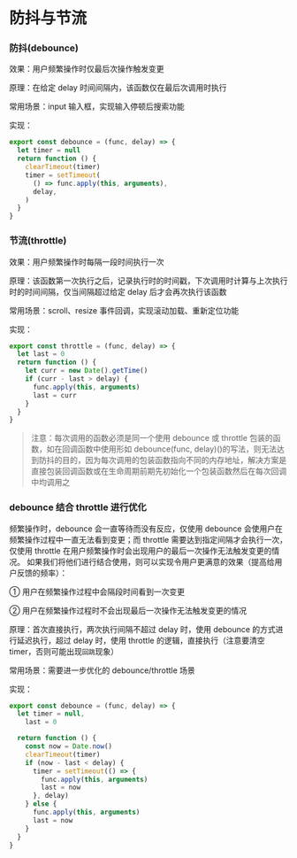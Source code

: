 # 防抖与节流

### 防抖(debounce)

效果：用户频繁操作时仅最后次操作触发变更

原理：在给定 delay 时间间隔内，该函数仅在最后次调用时执行

常用场景：input 输入框，实现输入停顿后搜索功能

实现：

```js
export const debounce = (func, delay) => {
  let timer = null
  return function () {
    clearTimeout(timer)
    timer = setTimeout(
      () => func.apply(this, arguments),
      delay,
    )
  }
}
```

### 节流(throttle)

效果：用户频繁操作时每隔一段时间执行一次

原理：该函数第一次执行之后，记录执行时的时间戳，下次调用时计算与上次执行时的时间间隔，仅当间隔超过给定 delay 后才会再次执行该函数

常用场景：scroll、resize 事件回调，实现滚动加载、重新定位功能

实现：

```js
export const throttle = (func, delay) => {
  let last = 0
  return function () {
    let curr = new Date().getTime()
    if (curr - last > delay) {
      func.apply(this, arguments)
      last = curr
    }
  }
}
```

> 注意：每次调用的函数必须是同一个使用 debounce 或 throttle 包装的函数，如在回调函数中使用形如 debounce(func, delay)()的写法，则无法达到防抖的目的，因为每次调用的包装函数指向不同的内存地址，解决方案是直接包装回调函数或在生命周期前期先初始化一个包装函数然后在每次回调中均调用之

### debounce 结合 throttle 进行优化

频繁操作时，debounce 会一直等待而没有反应，仅使用 debounce 会使用户在频繁操作过程中一直无法看到变更；而 throttle 需要达到指定间隔才会执行一次，仅使用 throttle 在用户频繁操作时会出现用户的最后一次操作无法触发变更的情况。
如果我们将他们进行结合使用，则可以实现令用户更满意的效果（提高给用户反馈的频率）：

① 用户在频繁操作过程中会隔段时间看到一次变更

② 用户在频繁操作过程时不会出现最后一次操作无法触发变更的情况

原理：首次直接执行，两次执行间隔不超过 delay 时，使用 debounce 的方式进行延迟执行，超过 delay 时，使用 throttle 的逻辑，直接执行（注意要清空 timer，否则可能出现`回跳`现象）

常用场景：需要进一步优化的 debounce/throttle 场景

实现：

```js
export const debounce = (func, delay) => {
  let timer = null,
    last = 0

  return function () {
    const now = Date.now()
    clearTimeout(timer)
    if (now - last < delay) {
      timer = setTimeout(() => {
        func.apply(this, arguments)
        last = now
      }, delay)
    } else {
      func.apply(this, arguments)
      last = now
    }
  }
}
```
